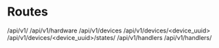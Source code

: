 

# Routes

/api/v1/
/api/v1/hardware
/api/v1/devices
/api/v1/devices/<device_uuid>
/api/v1/devices/<device_uuid>/states/<state>
/api/v1/handlers
/api/v1/handlers/<name>
